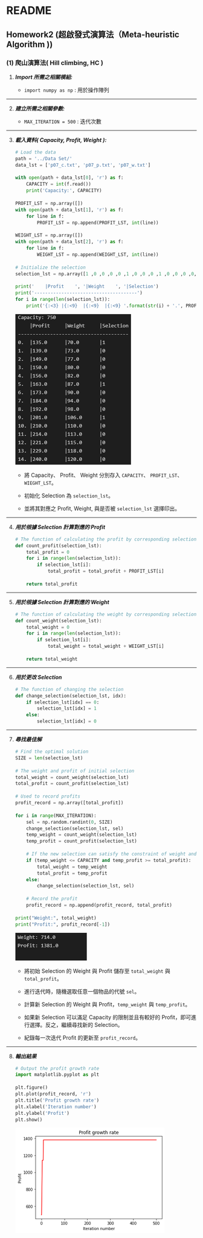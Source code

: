 # README

## Homework2 (超啟發式演算法（Meta-heuristic Algorithm ))

### (1)	爬山演算法( Hill climbing, HC )

1. ***Import 所需之相關模組:***

    - `import numpy as np` : 用於操作陣列

---

2. ***建立所需之相關參數:***

    - `MAX_ITERATION = 500` : 迭代次數

---

3. ***載入資料( Capacity, Profit, Weight ):***

    ```py
    # Load the data
    path = '../Data Set/'
    data_lst = ['p07_c.txt', 'p07_p.txt', 'p07_w.txt']

    with open(path + data_lst[0], 'r') as f:
        CAPACITY = int(f.read())
        print('Capacity:', CAPACITY)

    PROFIT_LST = np.array([])
    with open(path + data_lst[1], 'r') as f:
        for line in f:
            PROFIT_LST = np.append(PROFIT_LST, int(line))

    WEIGHT_LST = np.array([])
    with open(path + data_lst[2], 'r') as f:
        for line in f:
            WEIGHT_LST = np.append(WEIGHT_LST, int(line))

    # Initialize the selection
    selection_lst = np.array([1 ,0 ,0 ,0 ,0 ,1 ,0 ,0 ,0 ,1 ,0 ,0 ,0 ,0, 0])

    print('    |Profit    ', '|Weight    ', '|Selection')
    print('--------------------------------------')
    for i in range(len(selection_lst)):
        print('{:<3} |{:<9}  |{:<9}  |{:<9} '.format(str(i) + '.', PROFIT_LST[i], WEIGHT_LST[i], selection_lst[i]))
    ```

    ![profit_list_HC](https://github.com/tsungru/NCHU-HW/blob/main/HW2/Figure/profit_list_HC.png?raw=true)

    - 將 Capacity、 Profit、 Weight 分別存入 `CAPACITY`、 `PROFIT_LST`、 `WIEGHT_LST`。

    - 初始化 Selection 為 `selection_lst`。

    - 並將其對應之 Profit, Weight, 與是否被 `selection_lst` 選擇印出。

---

4. ***用於根據 Selection 計算對應的 Profit***

    ```py
    # The function of calculating the profit by corresponding selection
    def count_profit(selection_lst):
        total_profit = 0
        for i in range(len(selection_lst)):
            if selection_lst[i]:
                total_profit = total_profit + PROFIT_LST[i]
        
        return total_profit
    ```

---    

5. ***用於根據 Selection 計算對應的 Weight***

    ```py
    # The function of calculating the weight by corresponding selection
    def count_weight(selection_lst):
        total_weight = 0
        for i in range(len(selection_lst)):
            if selection_lst[i]:
                total_weight = total_weight + WEIGHT_LST[i]
        
        return total_weight  
    ```

---    

6. ***用於更改 Selection***

    ```py
    # The function of changing the selection
    def change_selection(selection_lst, idx):
        if selection_lst[idx] == 0:
            selection_lst[idx] = 1
        else:
            selection_lst[idx] = 0
    ```

---    

7. ***尋找最佳解***

    ```py
    # Find the optimal solution
    SIZE = len(selection_lst)

    # The weight and profit of initial selection
    total_weight = count_weight(selection_lst)
    total_profit = count_profit(selection_lst)

    # Used to record profits
    profit_record = np.array([total_profit])

    for i in range(MAX_ITERATION):
        sel = np.random.randint(0, SIZE)
        change_selection(selection_lst, sel)
        temp_weight = count_weight(selection_lst)
        temp_profit = count_profit(selection_lst)
        
        # If the new selection can satisfy the constraint of weight and can have a better profit 
        if (temp_weight <= CAPACITY and temp_profit >= total_profit):
            total_weight = temp_weight
            total_profit = temp_profit
        else:
            change_selection(selection_lst, sel)
        
        # Record the profit
        profit_record = np.append(profit_record, total_profit)

    print("Weight:", total_weight)
    print("Profit:", profit_record[-1])
    ```

    ![final_value_HC](https://github.com/tsungru/NCHU-HW/blob/main/HW2/Figure/final_value_HC.png?raw=true)

    - 將初始 Selection 的 Weight 與 Profit 儲存至 `total_weight` 與 `total_profit`。
    
    - 進行迭代時，隨機選取任意一個物品的代號 `sel`。

    - 計算新 Selection 的 Weight 與 Profit，`temp_weight` 與 `temp_profit`。

    - 如果新 Selection 可以滿足 Capacity 的限制並且有較好的 Profit，即可進行選擇。反之，繼續尋找新的 Selection。

    - 紀錄每一次迭代 Profit 的更新至 `profit_record`。

--- 

8. ***輸出結果***

    ```py
    # Output the profit growth rate
    import matplotlib.pyplot as plt

    plt.figure() 
    plt.plot(profit_record, 'r') 
    plt.title('Profit growth rate') 
    plt.xlabel('Iteration number') 
    plt.ylabel('Profit') 
    plt.show()
    ```

    ![output_HC](https://github.com/tsungru/NCHU-HW/blob/main/HW2/Figure/output_HC.png?raw=true)

